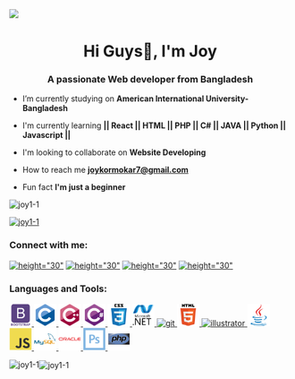 <img height="400" width="auto" src="https://media.giphy.com/media/ZVik7pBtu9dNS/giphy.gif">
<h1 align="center">Hi Guys👋, I'm Joy</h1>
<h3 align="center">A passionate Web developer from Bangladesh</h3>

- I’m currently studying on **American International University-Bangladesh**

- I'm currently learning **|| React || HTML || PHP || C# || JAVA || Python || Javascript ||**

- I'm looking to collaborate on **Website Developing**

- How to reach me **joykormokar7@gmail.com**

- Fun fact **I'm just a beginner**

<p align="left"> <img src="https://komarev.com/ghpvc/?username=joy1-1&label=Profile%20views&color=0e75b6&style=flat" alt="joy1-1" /> </p>

<p align="left"> <a href="https://github.com/ryo-ma/github-profile-trophy"><img src="https://github-profile-trophy.vercel.app/?username=joy1-1" alt="joy1-1" /></a> </p>


<h3 align="left">Connect with me:</h3>
<p align="left">
  <a href="https://www.facebook.com/Mr.Karmokar" target="blank"><img align="center" src="https://cdn.jsdelivr.net/npm/simple-icons@3.0.1/icons/facebook.svg" alt= height="30" width="40" /></a>
<a href="https://linkedin.com/in/joy-karmokar-3b83b120b" target="blank"><img align="center" src="https://cdn.jsdelivr.net/npm/simple-icons@3.0.1/icons/linkedin.svg" alt= height="30" width="40" /></a>
<a href="https://instagram.com/thekarmokar420" target="blank"><img align="center" src="https://cdn.jsdelivr.net/npm/simple-icons@3.0.1/icons/instagram.svg" alt= height="30" width="40" /></a>
  <a href="https://twitter.com/joykarmokar6" target="blank"><img align="center" src="https://cdn.jsdelivr.net/npm/simple-icons@3.0.1/icons/twitter.svg" alt= height="30" width="40" /></a>
</p>

<h3 align="left">Languages and Tools:</h3>
<p align="left">  <a href="https://getbootstrap.com" target="_blank"> <img src="https://raw.githubusercontent.com/devicons/devicon/master/icons/bootstrap/bootstrap-plain-wordmark.svg" alt="bootstrap" width="40" height="40"/> </a> <a href="https://www.cprogramming.com/" target="_blank"> <img src="https://raw.githubusercontent.com/devicons/devicon/master/icons/c/c-original.svg" alt="c" width="40" height="40"/> </a> <a href="https://www.w3schools.com/cpp/" target="_blank"> <img src="https://raw.githubusercontent.com/devicons/devicon/master/icons/cplusplus/cplusplus-original.svg" alt="cplusplus" width="40" height="40"/> </a> <a href="https://www.w3schools.com/cs/" target="_blank"> <img src="https://raw.githubusercontent.com/devicons/devicon/master/icons/csharp/csharp-original.svg" alt="csharp" width="40" height="40"/> </a> <a href="https://www.w3schools.com/css/" target="_blank"> <img src="https://raw.githubusercontent.com/devicons/devicon/master/icons/css3/css3-original-wordmark.svg" alt="css3" width="40" height="40"/> </a> <a href="https://dotnet.microsoft.com/" target="_blank"> <img src="https://raw.githubusercontent.com/devicons/devicon/master/icons/dot-net/dot-net-original-wordmark.svg" alt="dotnet" width="40" height="40"/> </a> <a href="https://git-scm.com/" target="_blank"> <img src="https://www.vectorlogo.zone/logos/git-scm/git-scm-icon.svg" alt="git" width="40" height="40"/> </a> <a href="https://www.w3.org/html/" target="_blank"> <img src="https://raw.githubusercontent.com/devicons/devicon/master/icons/html5/html5-original-wordmark.svg" alt="html5" width="40" height="40"/> </a> <a href="https://www.adobe.com/in/products/illustrator.html" target="_blank"> <img src="https://www.vectorlogo.zone/logos/adobe_illustrator/adobe_illustrator-icon.svg" alt="illustrator" width="40" height="40"/> </a> <a href="https://www.java.com" target="_blank"> <img src="https://raw.githubusercontent.com/devicons/devicon/master/icons/java/java-original.svg" alt="java" width="40" height="40"/> </a> <a href="https://developer.mozilla.org/en-US/docs/Web/JavaScript" target="_blank"> <img src="https://raw.githubusercontent.com/devicons/devicon/master/icons/javascript/javascript-original.svg" alt="javascript" width="40" height="40"/> </a> <a href="https://www.mysql.com/" target="_blank"> <img src="https://raw.githubusercontent.com/devicons/devicon/master/icons/mysql/mysql-original-wordmark.svg" alt="mysql" width="40" height="40"/> </a> <a href="https://www.oracle.com/" target="_blank"> <img src="https://raw.githubusercontent.com/devicons/devicon/master/icons/oracle/oracle-original.svg" alt="oracle" width="40" height="40"/> </a> <a href="https://www.photoshop.com/en" target="_blank"> <img src="https://raw.githubusercontent.com/devicons/devicon/master/icons/photoshop/photoshop-line.svg" alt="photoshop" width="40" height="40"/> </a> <a href="https://www.php.net" target="_blank"> <img src="https://raw.githubusercontent.com/devicons/devicon/master/icons/php/php-original.svg" alt="php" width="40" height="40"/> </a> </p>

<p><img align="left" src="https://github-readme-stats.vercel.app/api/top-langs?username=joy1-1&show_icons=true&locale=en&layout=compact" alt="joy1-1" /></p>

<p><img align="center" src="https://github-readme-streak-stats.herokuapp.com/?user=joy1-1&" alt="joy1-1" /></p>
